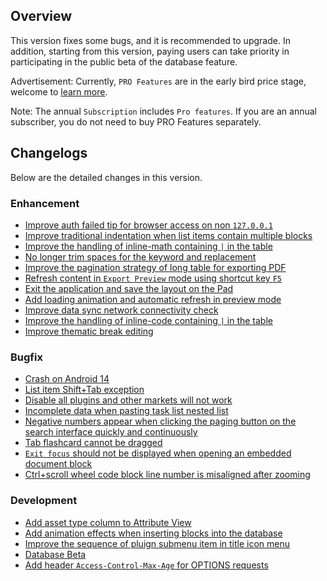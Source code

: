 ## Overview

This version fixes some bugs, and it is recommended to upgrade. In addition, starting from this version, paying users can take priority in participating in the public beta of the database feature.

Advertisement: Currently, `PRO Features` are in the early bird price stage, welcome to [learn more](https://b3log.org/siyuan/pricing.html).

Note: The annual `Subscription` includes `Pro features`. If you are an annual subscriber, you do not need to buy PRO Features separately.

## Changelogs

Below are the detailed changes in this version.

### Enhancement

* [Improve auth failed tip for browser access on non `127.0.0.1`](https://github.com/siyuan-note/siyuan/issues/9224)
* [Improve traditional indentation when list items contain multiple blocks](https://github.com/siyuan-note/siyuan/issues/9226)
* [Improve the handling of inline-math containing `|` in the table](https://github.com/siyuan-note/siyuan/issues/9227)
* [No longer trim spaces for the keyword and replacement](https://github.com/siyuan-note/siyuan/issues/9229)
* [Improve the pagination strategy of long table for exporting PDF](https://github.com/siyuan-note/siyuan/pull/9234)
* [Refresh content in `Export Preview` mode using shortcut key `F5`](https://github.com/siyuan-note/siyuan/issues/9235)
* [Exit the application and save the layout on the Pad](https://github.com/siyuan-note/siyuan/issues/9244)
* [Add loading animation and automatic refresh in preview mode](https://github.com/siyuan-note/siyuan/issues/9247)
* [Improve data sync network connectivity check](https://github.com/siyuan-note/siyuan/issues/9251)
* [Improve the handling of inline-code containing `|` in the table](https://github.com/siyuan-note/siyuan/issues/9252)
* [Improve thematic break editing](https://github.com/siyuan-note/siyuan/issues/9259)

### Bugfix

* [Crash on Android 14](https://github.com/siyuan-note/siyuan/issues/9212)
* [List item Shift+Tab exception](https://github.com/siyuan-note/siyuan/issues/9237)
* [Disable all plugins and other markets will not work](https://github.com/siyuan-note/siyuan/issues/9238)
* [Incomplete data when pasting task list nested list](https://github.com/siyuan-note/siyuan/issues/9239)
* [Negative numbers appear when clicking the paging button on the search interface quickly and continuously](https://github.com/siyuan-note/siyuan/issues/9243)
* [Tab flashcard cannot be dragged](https://github.com/siyuan-note/siyuan/issues/9250)
* [`Exit focus` should not be displayed when opening an embedded document block](https://github.com/siyuan-note/siyuan/issues/9254)
* [Ctrl+scroll wheel code block line number is misaligned after zooming](https://github.com/siyuan-note/siyuan/issues/9260)

### Development

* [Add asset type column to Attribute View](https://github.com/siyuan-note/siyuan/issues/8895)
* [Add animation effects when inserting blocks into the database](https://github.com/siyuan-note/siyuan/issues/9092)
* [Improve the sequence of pluign submenu item in title icon menu](https://github.com/siyuan-note/siyuan/pull/9225)
* [Database Beta](https://github.com/siyuan-note/siyuan/issues/9242)
* [Add header `Access-Control-Max-Age` for OPTIONS requests](https://github.com/siyuan-note/siyuan/pull/9257)
